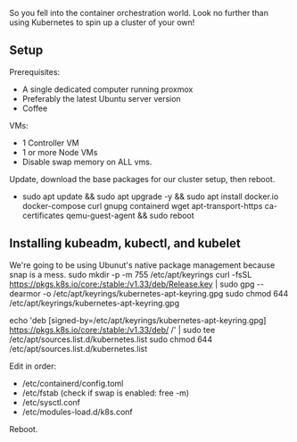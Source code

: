 So you fell into the container orchestration world. Look no further than using Kubernetes to spin up a cluster of your
own!

## Setup

Prerequisites: 
- A single dedicated computer running proxmox 
- Preferably the latest Ubuntu server version
- Coffee

VMs:
- 1 Controller VM 
- 1 or more Node VMs 
- Disable swap memory on ALL vms.


Update, download the base packages for our cluster setup, then reboot.
- sudo apt update && sudo apt upgrade -y && sudo apt install docker.io docker-compose curl gnupg containerd wget apt-transport-https ca-certificates qemu-guest-agent && sudo reboot


## Installing kubeadm, kubectl, and kubelet

We're going to be using Ubunut's native package management because snap is a mess.
sudo mkdir -p -m 755 /etc/apt/keyrings
curl -fsSL https://pkgs.k8s.io/core:/stable:/v1.33/deb/Release.key | sudo gpg --dearmor -o /etc/apt/keyrings/kubernetes-apt-keyring.gpg
sudo chmod 644 /etc/apt/keyrings/kubernetes-apt-keyring.gpg 

echo 'deb [signed-by=/etc/apt/keyrings/kubernetes-apt-keyring.gpg] https://pkgs.k8s.io/core:/stable:/v1.33/deb/ /' | sudo tee /etc/apt/sources.list.d/kubernetes.list
sudo chmod 644 /etc/apt/sources.list.d/kubernetes.list   


Edit in order: 
- /etc/containerd/config.toml
- /etc/fstab (check if swap is enabled: free -m)
- /etc/sysctl.conf
- /etc/modules-load.d/k8s.conf

Reboot.
